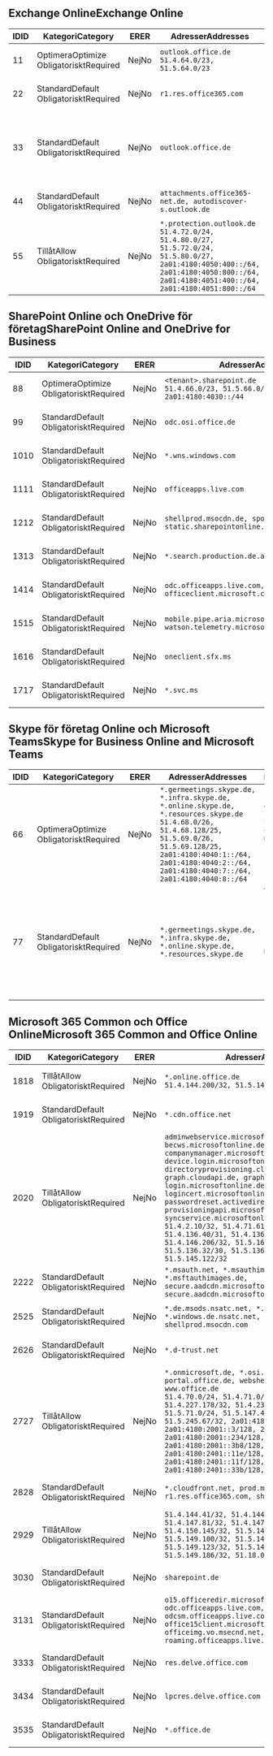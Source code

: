<!--THIS FILE IS AUTOMATICALLY GENERATED. MANUAL CHANGES WILL BE OVERWRITTEN.-->
<!--Please contact the Office 365 Endpoints team with any questions.-->
<!--Germany endpoints version 2020120100-->
<!--File generated 2021-06-16 17:00:28.7402-->

## <a name="exchange-online"></a><span data-ttu-id="49b75-101">Exchange Online</span><span class="sxs-lookup"><span data-stu-id="49b75-101">Exchange Online</span></span>

<span data-ttu-id="49b75-102">ID</span><span class="sxs-lookup"><span data-stu-id="49b75-102">ID</span></span> | <span data-ttu-id="49b75-103">Kategori</span><span class="sxs-lookup"><span data-stu-id="49b75-103">Category</span></span> | <span data-ttu-id="49b75-104">ER</span><span class="sxs-lookup"><span data-stu-id="49b75-104">ER</span></span> | <span data-ttu-id="49b75-105">Adresser</span><span class="sxs-lookup"><span data-stu-id="49b75-105">Addresses</span></span> | <span data-ttu-id="49b75-106">Portar</span><span class="sxs-lookup"><span data-stu-id="49b75-106">Ports</span></span>
-- | -------------------- | -- | ----------------------------------------------------------------------------------------------------------------------------------------------------------------------------------------- | -------------------------------
<span data-ttu-id="49b75-107">1</span><span class="sxs-lookup"><span data-stu-id="49b75-107">1</span></span> | <span data-ttu-id="49b75-108">Optimera</span><span class="sxs-lookup"><span data-stu-id="49b75-108">Optimize</span></span><BR><span data-ttu-id="49b75-109">Obligatoriskt</span><span class="sxs-lookup"><span data-stu-id="49b75-109">Required</span></span> | <span data-ttu-id="49b75-110">Nej</span><span class="sxs-lookup"><span data-stu-id="49b75-110">No</span></span> | `outlook.office.de`<BR>`51.4.64.0/23, 51.5.64.0/23` | <span data-ttu-id="49b75-111">**TCP:** 443, 80</span><span class="sxs-lookup"><span data-stu-id="49b75-111">**TCP:** 443, 80</span></span>
<span data-ttu-id="49b75-112">2</span><span class="sxs-lookup"><span data-stu-id="49b75-112">2</span></span> | <span data-ttu-id="49b75-113">Standard</span><span class="sxs-lookup"><span data-stu-id="49b75-113">Default</span></span><BR><span data-ttu-id="49b75-114">Obligatoriskt</span><span class="sxs-lookup"><span data-stu-id="49b75-114">Required</span></span> | <span data-ttu-id="49b75-115">Nej</span><span class="sxs-lookup"><span data-stu-id="49b75-115">No</span></span> | `r1.res.office365.com` | <span data-ttu-id="49b75-116">**TCP:** 443, 80</span><span class="sxs-lookup"><span data-stu-id="49b75-116">**TCP:** 443, 80</span></span>
<span data-ttu-id="49b75-117">3</span><span class="sxs-lookup"><span data-stu-id="49b75-117">3</span></span> | <span data-ttu-id="49b75-118">Standard</span><span class="sxs-lookup"><span data-stu-id="49b75-118">Default</span></span><BR><span data-ttu-id="49b75-119">Obligatoriskt</span><span class="sxs-lookup"><span data-stu-id="49b75-119">Required</span></span> | <span data-ttu-id="49b75-120">Nej</span><span class="sxs-lookup"><span data-stu-id="49b75-120">No</span></span> | `outlook.office.de` | <span data-ttu-id="49b75-121">**TCP:** 143, 25, 587, 993, 995</span><span class="sxs-lookup"><span data-stu-id="49b75-121">**TCP:** 143, 25, 587, 993, 995</span></span>
<span data-ttu-id="49b75-122">4</span><span class="sxs-lookup"><span data-stu-id="49b75-122">4</span></span> | <span data-ttu-id="49b75-123">Standard</span><span class="sxs-lookup"><span data-stu-id="49b75-123">Default</span></span><BR><span data-ttu-id="49b75-124">Obligatoriskt</span><span class="sxs-lookup"><span data-stu-id="49b75-124">Required</span></span> | <span data-ttu-id="49b75-125">Nej</span><span class="sxs-lookup"><span data-stu-id="49b75-125">No</span></span> | `attachments.office365-net.de, autodiscover-s.outlook.de` | <span data-ttu-id="49b75-126">**TCP:** 443, 80</span><span class="sxs-lookup"><span data-stu-id="49b75-126">**TCP:** 443, 80</span></span>
<span data-ttu-id="49b75-127">5</span><span class="sxs-lookup"><span data-stu-id="49b75-127">5</span></span> | <span data-ttu-id="49b75-128">Tillåt</span><span class="sxs-lookup"><span data-stu-id="49b75-128">Allow</span></span><BR><span data-ttu-id="49b75-129">Obligatoriskt</span><span class="sxs-lookup"><span data-stu-id="49b75-129">Required</span></span> | <span data-ttu-id="49b75-130">Nej</span><span class="sxs-lookup"><span data-stu-id="49b75-130">No</span></span> | `*.protection.outlook.de`<BR>`51.4.72.0/24, 51.4.80.0/27, 51.5.72.0/24, 51.5.80.0/27, 2a01:4180:4050:400::/64, 2a01:4180:4050:800::/64, 2a01:4180:4051:400::/64, 2a01:4180:4051:800::/64` | <span data-ttu-id="49b75-131">**TCP:** 25, 443</span><span class="sxs-lookup"><span data-stu-id="49b75-131">**TCP:** 25, 443</span></span>

## <a name="sharepoint-online-and-onedrive-for-business"></a><span data-ttu-id="49b75-132">SharePoint Online och OneDrive för företag</span><span class="sxs-lookup"><span data-stu-id="49b75-132">SharePoint Online and OneDrive for Business</span></span>

<span data-ttu-id="49b75-133">ID</span><span class="sxs-lookup"><span data-stu-id="49b75-133">ID</span></span> | <span data-ttu-id="49b75-134">Kategori</span><span class="sxs-lookup"><span data-stu-id="49b75-134">Category</span></span> | <span data-ttu-id="49b75-135">ER</span><span class="sxs-lookup"><span data-stu-id="49b75-135">ER</span></span> | <span data-ttu-id="49b75-136">Adresser</span><span class="sxs-lookup"><span data-stu-id="49b75-136">Addresses</span></span> | <span data-ttu-id="49b75-137">Portar</span><span class="sxs-lookup"><span data-stu-id="49b75-137">Ports</span></span>
-- | -------------------- | -- | ------------------------------------------------------------------------------ | ----------------
<span data-ttu-id="49b75-138">8</span><span class="sxs-lookup"><span data-stu-id="49b75-138">8</span></span> | <span data-ttu-id="49b75-139">Optimera</span><span class="sxs-lookup"><span data-stu-id="49b75-139">Optimize</span></span><BR><span data-ttu-id="49b75-140">Obligatoriskt</span><span class="sxs-lookup"><span data-stu-id="49b75-140">Required</span></span> | <span data-ttu-id="49b75-141">Nej</span><span class="sxs-lookup"><span data-stu-id="49b75-141">No</span></span> | `<tenant>.sharepoint.de`<BR>`51.4.66.0/23, 51.5.66.0/23, 2a01:4180:4030::/44` | <span data-ttu-id="49b75-142">**TCP:** 443, 80</span><span class="sxs-lookup"><span data-stu-id="49b75-142">**TCP:** 443, 80</span></span>
<span data-ttu-id="49b75-143">9</span><span class="sxs-lookup"><span data-stu-id="49b75-143">9</span></span> | <span data-ttu-id="49b75-144">Standard</span><span class="sxs-lookup"><span data-stu-id="49b75-144">Default</span></span><BR><span data-ttu-id="49b75-145">Obligatoriskt</span><span class="sxs-lookup"><span data-stu-id="49b75-145">Required</span></span> | <span data-ttu-id="49b75-146">Nej</span><span class="sxs-lookup"><span data-stu-id="49b75-146">No</span></span> | `odc.osi.office.de` | <span data-ttu-id="49b75-147">**TCP:** 443, 80</span><span class="sxs-lookup"><span data-stu-id="49b75-147">**TCP:** 443, 80</span></span>
<span data-ttu-id="49b75-148">10</span><span class="sxs-lookup"><span data-stu-id="49b75-148">10</span></span> | <span data-ttu-id="49b75-149">Standard</span><span class="sxs-lookup"><span data-stu-id="49b75-149">Default</span></span><BR><span data-ttu-id="49b75-150">Obligatoriskt</span><span class="sxs-lookup"><span data-stu-id="49b75-150">Required</span></span> | <span data-ttu-id="49b75-151">Nej</span><span class="sxs-lookup"><span data-stu-id="49b75-151">No</span></span> | `*.wns.windows.com` | <span data-ttu-id="49b75-152">**TCP:** 443, 80</span><span class="sxs-lookup"><span data-stu-id="49b75-152">**TCP:** 443, 80</span></span>
<span data-ttu-id="49b75-153">11</span><span class="sxs-lookup"><span data-stu-id="49b75-153">11</span></span> | <span data-ttu-id="49b75-154">Standard</span><span class="sxs-lookup"><span data-stu-id="49b75-154">Default</span></span><BR><span data-ttu-id="49b75-155">Obligatoriskt</span><span class="sxs-lookup"><span data-stu-id="49b75-155">Required</span></span> | <span data-ttu-id="49b75-156">Nej</span><span class="sxs-lookup"><span data-stu-id="49b75-156">No</span></span> | `officeapps.live.com` | <span data-ttu-id="49b75-157">**TCP:** 443, 80</span><span class="sxs-lookup"><span data-stu-id="49b75-157">**TCP:** 443, 80</span></span>
<span data-ttu-id="49b75-158">12</span><span class="sxs-lookup"><span data-stu-id="49b75-158">12</span></span> | <span data-ttu-id="49b75-159">Standard</span><span class="sxs-lookup"><span data-stu-id="49b75-159">Default</span></span><BR><span data-ttu-id="49b75-160">Obligatoriskt</span><span class="sxs-lookup"><span data-stu-id="49b75-160">Required</span></span> | <span data-ttu-id="49b75-161">Nej</span><span class="sxs-lookup"><span data-stu-id="49b75-161">No</span></span> | `shellprod.msocdn.de, spoprod-a.akamaihd.net, static.sharepointonline.com` | <span data-ttu-id="49b75-162">**TCP:** 443, 80</span><span class="sxs-lookup"><span data-stu-id="49b75-162">**TCP:** 443, 80</span></span>
<span data-ttu-id="49b75-163">13</span><span class="sxs-lookup"><span data-stu-id="49b75-163">13</span></span> | <span data-ttu-id="49b75-164">Standard</span><span class="sxs-lookup"><span data-stu-id="49b75-164">Default</span></span><BR><span data-ttu-id="49b75-165">Obligatoriskt</span><span class="sxs-lookup"><span data-stu-id="49b75-165">Required</span></span> | <span data-ttu-id="49b75-166">Nej</span><span class="sxs-lookup"><span data-stu-id="49b75-166">No</span></span> | `*.search.production.de.azuretrafficmanager.de` | <span data-ttu-id="49b75-167">**TCP:** 443</span><span class="sxs-lookup"><span data-stu-id="49b75-167">**TCP:** 443</span></span>
<span data-ttu-id="49b75-168">14</span><span class="sxs-lookup"><span data-stu-id="49b75-168">14</span></span> | <span data-ttu-id="49b75-169">Standard</span><span class="sxs-lookup"><span data-stu-id="49b75-169">Default</span></span><BR><span data-ttu-id="49b75-170">Obligatoriskt</span><span class="sxs-lookup"><span data-stu-id="49b75-170">Required</span></span> | <span data-ttu-id="49b75-171">Nej</span><span class="sxs-lookup"><span data-stu-id="49b75-171">No</span></span> | `odc.officeapps.live.com, officeclient.microsoft.com` | <span data-ttu-id="49b75-172">**TCP:** 443, 80</span><span class="sxs-lookup"><span data-stu-id="49b75-172">**TCP:** 443, 80</span></span>
<span data-ttu-id="49b75-173">15</span><span class="sxs-lookup"><span data-stu-id="49b75-173">15</span></span> | <span data-ttu-id="49b75-174">Standard</span><span class="sxs-lookup"><span data-stu-id="49b75-174">Default</span></span><BR><span data-ttu-id="49b75-175">Obligatoriskt</span><span class="sxs-lookup"><span data-stu-id="49b75-175">Required</span></span> | <span data-ttu-id="49b75-176">Nej</span><span class="sxs-lookup"><span data-stu-id="49b75-176">No</span></span> | `mobile.pipe.aria.microsoft.com, ssw.live.com, watson.telemetry.microsoft.com` | <span data-ttu-id="49b75-177">**TCP:** 443, 80</span><span class="sxs-lookup"><span data-stu-id="49b75-177">**TCP:** 443, 80</span></span>
<span data-ttu-id="49b75-178">16</span><span class="sxs-lookup"><span data-stu-id="49b75-178">16</span></span> | <span data-ttu-id="49b75-179">Standard</span><span class="sxs-lookup"><span data-stu-id="49b75-179">Default</span></span><BR><span data-ttu-id="49b75-180">Obligatoriskt</span><span class="sxs-lookup"><span data-stu-id="49b75-180">Required</span></span> | <span data-ttu-id="49b75-181">Nej</span><span class="sxs-lookup"><span data-stu-id="49b75-181">No</span></span> | `oneclient.sfx.ms` | <span data-ttu-id="49b75-182">**TCP:** 443, 80</span><span class="sxs-lookup"><span data-stu-id="49b75-182">**TCP:** 443, 80</span></span>
<span data-ttu-id="49b75-183">17</span><span class="sxs-lookup"><span data-stu-id="49b75-183">17</span></span> | <span data-ttu-id="49b75-184">Standard</span><span class="sxs-lookup"><span data-stu-id="49b75-184">Default</span></span><BR><span data-ttu-id="49b75-185">Obligatoriskt</span><span class="sxs-lookup"><span data-stu-id="49b75-185">Required</span></span> | <span data-ttu-id="49b75-186">Nej</span><span class="sxs-lookup"><span data-stu-id="49b75-186">No</span></span> | `*.svc.ms` | <span data-ttu-id="49b75-187">**TCP:** 443, 80</span><span class="sxs-lookup"><span data-stu-id="49b75-187">**TCP:** 443, 80</span></span>

## <a name="skype-for-business-online-and-microsoft-teams"></a><span data-ttu-id="49b75-188">Skype för företag Online och Microsoft Teams</span><span class="sxs-lookup"><span data-stu-id="49b75-188">Skype for Business Online and Microsoft Teams</span></span>

<span data-ttu-id="49b75-189">ID</span><span class="sxs-lookup"><span data-stu-id="49b75-189">ID</span></span> | <span data-ttu-id="49b75-190">Kategori</span><span class="sxs-lookup"><span data-stu-id="49b75-190">Category</span></span> | <span data-ttu-id="49b75-191">ER</span><span class="sxs-lookup"><span data-stu-id="49b75-191">ER</span></span> | <span data-ttu-id="49b75-192">Adresser</span><span class="sxs-lookup"><span data-stu-id="49b75-192">Addresses</span></span> | <span data-ttu-id="49b75-193">Portar</span><span class="sxs-lookup"><span data-stu-id="49b75-193">Ports</span></span>
-- | -------------------- | -- | ----------------------------------------------------------------------------------------------------------------------------------------------------------------------------------------------------------------------------------------------- | --------------------------------------------------
<span data-ttu-id="49b75-194">6</span><span class="sxs-lookup"><span data-stu-id="49b75-194">6</span></span> | <span data-ttu-id="49b75-195">Optimera</span><span class="sxs-lookup"><span data-stu-id="49b75-195">Optimize</span></span><BR><span data-ttu-id="49b75-196">Obligatoriskt</span><span class="sxs-lookup"><span data-stu-id="49b75-196">Required</span></span> | <span data-ttu-id="49b75-197">Nej</span><span class="sxs-lookup"><span data-stu-id="49b75-197">No</span></span> | `*.germeetings.skype.de, *.infra.skype.de, *.online.skype.de, *.resources.skype.de`<BR>`51.4.68.0/26, 51.4.68.128/25, 51.5.69.0/26, 51.5.69.128/25, 2a01:4180:4040:1::/64, 2a01:4180:4040:2::/64, 2a01:4180:4040:7::/64, 2a01:4180:4040:8::/64` | <span data-ttu-id="49b75-198">**TCP:** 443, 80</span><span class="sxs-lookup"><span data-stu-id="49b75-198">**TCP:** 443, 80</span></span><BR><span data-ttu-id="49b75-199">**UDP:** 3478</span><span class="sxs-lookup"><span data-stu-id="49b75-199">**UDP:** 3478</span></span>
<span data-ttu-id="49b75-200">7</span><span class="sxs-lookup"><span data-stu-id="49b75-200">7</span></span> | <span data-ttu-id="49b75-201">Standard</span><span class="sxs-lookup"><span data-stu-id="49b75-201">Default</span></span><BR><span data-ttu-id="49b75-202">Obligatoriskt</span><span class="sxs-lookup"><span data-stu-id="49b75-202">Required</span></span> | <span data-ttu-id="49b75-203">Nej</span><span class="sxs-lookup"><span data-stu-id="49b75-203">No</span></span> | `*.germeetings.skype.de, *.infra.skype.de, *.online.skype.de, *.resources.skype.de` | <span data-ttu-id="49b75-204">**TCP:** 5061, 50000-59999</span><span class="sxs-lookup"><span data-stu-id="49b75-204">**TCP:** 5061, 50000-59999</span></span><BR><span data-ttu-id="49b75-205">**UDP:** 50000-59999</span><span class="sxs-lookup"><span data-stu-id="49b75-205">**UDP:** 50000-59999</span></span>

## <a name="microsoft-365-common-and-office-online"></a><span data-ttu-id="49b75-206">Microsoft 365 Common och Office Online</span><span class="sxs-lookup"><span data-stu-id="49b75-206">Microsoft 365 Common and Office Online</span></span>

<span data-ttu-id="49b75-207">ID</span><span class="sxs-lookup"><span data-stu-id="49b75-207">ID</span></span> | <span data-ttu-id="49b75-208">Kategori</span><span class="sxs-lookup"><span data-stu-id="49b75-208">Category</span></span> | <span data-ttu-id="49b75-209">ER</span><span class="sxs-lookup"><span data-stu-id="49b75-209">ER</span></span> | <span data-ttu-id="49b75-210">Adresser</span><span class="sxs-lookup"><span data-stu-id="49b75-210">Addresses</span></span> | <span data-ttu-id="49b75-211">Portar</span><span class="sxs-lookup"><span data-stu-id="49b75-211">Ports</span></span>
-- | ------------------- | -- | -------------------------------------------------------------------------------------------------------------------------------------------------------------------------------------------------------------------------------------------------------------------------------------------------------------------------------------------------------------------------------------------------------------------------------------------------------------------------------------------------------------------------------------------------------------------------------------------------------------------------- | ----------------
<span data-ttu-id="49b75-212">18</span><span class="sxs-lookup"><span data-stu-id="49b75-212">18</span></span> | <span data-ttu-id="49b75-213">Tillåt</span><span class="sxs-lookup"><span data-stu-id="49b75-213">Allow</span></span><BR><span data-ttu-id="49b75-214">Obligatoriskt</span><span class="sxs-lookup"><span data-stu-id="49b75-214">Required</span></span> | <span data-ttu-id="49b75-215">Nej</span><span class="sxs-lookup"><span data-stu-id="49b75-215">No</span></span> | `*.online.office.de`<BR>`51.4.144.200/32, 51.5.149.3/32, 51.18.16.0/23` | <span data-ttu-id="49b75-216">**TCP:** 443</span><span class="sxs-lookup"><span data-stu-id="49b75-216">**TCP:** 443</span></span>
<span data-ttu-id="49b75-217">19</span><span class="sxs-lookup"><span data-stu-id="49b75-217">19</span></span> | <span data-ttu-id="49b75-218">Standard</span><span class="sxs-lookup"><span data-stu-id="49b75-218">Default</span></span><BR><span data-ttu-id="49b75-219">Obligatoriskt</span><span class="sxs-lookup"><span data-stu-id="49b75-219">Required</span></span> | <span data-ttu-id="49b75-220">Nej</span><span class="sxs-lookup"><span data-stu-id="49b75-220">No</span></span> | `*.cdn.office.net` | <span data-ttu-id="49b75-221">**TCP:** 443</span><span class="sxs-lookup"><span data-stu-id="49b75-221">**TCP:** 443</span></span>
<span data-ttu-id="49b75-222">20</span><span class="sxs-lookup"><span data-stu-id="49b75-222">20</span></span> | <span data-ttu-id="49b75-223">Tillåt</span><span class="sxs-lookup"><span data-stu-id="49b75-223">Allow</span></span><BR><span data-ttu-id="49b75-224">Obligatoriskt</span><span class="sxs-lookup"><span data-stu-id="49b75-224">Required</span></span> | <span data-ttu-id="49b75-225">Nej</span><span class="sxs-lookup"><span data-stu-id="49b75-225">No</span></span> | `adminwebservice.microsoftonline.de, becws.microsoftonline.de, companymanager.microsoftonline.de, device.login.microsoftonline.de, directoryprovisioning.cloudapi.de, graph.cloudapi.de, graph.microsoft.de, login.microsoftonline.de, logincert.microsoftonline.de, pas.cloudapi.de, passwordreset.activedirectory.microsoftazure.de, provisioningapi.microsoftonline.de, syncservice.microsoftonline.de`<BR>`51.4.2.10/32, 51.4.71.61/32, 51.4.136.38/31, 51.4.136.40/31, 51.4.136.42/32, 51.4.146.38/32, 51.4.146.206/32, 51.5.16.7/32, 51.5.71.22/32, 51.5.136.32/30, 51.5.136.36/32, 51.5.145.29/32, 51.5.145.122/32` | <span data-ttu-id="49b75-226">**TCP:** 443, 80</span><span class="sxs-lookup"><span data-stu-id="49b75-226">**TCP:** 443, 80</span></span>
<span data-ttu-id="49b75-227">22</span><span class="sxs-lookup"><span data-stu-id="49b75-227">22</span></span> | <span data-ttu-id="49b75-228">Standard</span><span class="sxs-lookup"><span data-stu-id="49b75-228">Default</span></span><BR><span data-ttu-id="49b75-229">Obligatoriskt</span><span class="sxs-lookup"><span data-stu-id="49b75-229">Required</span></span> | <span data-ttu-id="49b75-230">Nej</span><span class="sxs-lookup"><span data-stu-id="49b75-230">No</span></span> | `*.msauth.net, *.msauthimages.de, *.msftauth.net, *.msftauthimages.de, secure.aadcdn.microsoftonline-p.com, secure.aadcdn.microsoftonline-p.de` | <span data-ttu-id="49b75-231">**TCP:** 443, 80</span><span class="sxs-lookup"><span data-stu-id="49b75-231">**TCP:** 443, 80</span></span>
<span data-ttu-id="49b75-232">25</span><span class="sxs-lookup"><span data-stu-id="49b75-232">25</span></span> | <span data-ttu-id="49b75-233">Standard</span><span class="sxs-lookup"><span data-stu-id="49b75-233">Default</span></span><BR><span data-ttu-id="49b75-234">Obligatoriskt</span><span class="sxs-lookup"><span data-stu-id="49b75-234">Required</span></span> | <span data-ttu-id="49b75-235">Nej</span><span class="sxs-lookup"><span data-stu-id="49b75-235">No</span></span> | `*.de.msods.nsatc.net, *.office.de.akadns.net, *.windows.de.nsatc.net, officehome.msocdn.de, shellprod.msocdn.com` | <span data-ttu-id="49b75-236">**TCP:** 443, 80</span><span class="sxs-lookup"><span data-stu-id="49b75-236">**TCP:** 443, 80</span></span>
<span data-ttu-id="49b75-237">26</span><span class="sxs-lookup"><span data-stu-id="49b75-237">26</span></span> | <span data-ttu-id="49b75-238">Standard</span><span class="sxs-lookup"><span data-stu-id="49b75-238">Default</span></span><BR><span data-ttu-id="49b75-239">Obligatoriskt</span><span class="sxs-lookup"><span data-stu-id="49b75-239">Required</span></span> | <span data-ttu-id="49b75-240">Nej</span><span class="sxs-lookup"><span data-stu-id="49b75-240">No</span></span> | `*.d-trust.net` | <span data-ttu-id="49b75-241">**TCP:** 443, 80</span><span class="sxs-lookup"><span data-stu-id="49b75-241">**TCP:** 443, 80</span></span>
<span data-ttu-id="49b75-242">27</span><span class="sxs-lookup"><span data-stu-id="49b75-242">27</span></span> | <span data-ttu-id="49b75-243">Tillåt</span><span class="sxs-lookup"><span data-stu-id="49b75-243">Allow</span></span><BR><span data-ttu-id="49b75-244">Obligatoriskt</span><span class="sxs-lookup"><span data-stu-id="49b75-244">Required</span></span> | <span data-ttu-id="49b75-245">Nej</span><span class="sxs-lookup"><span data-stu-id="49b75-245">No</span></span> | `*.onmicrosoft.de, *.osi.office.de, office.de, portal.office.de, webshell.suite.office.de, www.office.de`<BR>`51.4.70.0/24, 51.4.71.0/24, 51.4.226.115/32, 51.4.227.178/32, 51.4.230.178/32, 51.5.70.0/24, 51.5.71.0/24, 51.5.147.48/32, 51.5.242.163/32, 51.5.245.67/32, 2a01:4180:2001::2/128, 2a01:4180:2001::3/128, 2a01:4180:2001::92/128, 2a01:4180:2001::234/128, 2a01:4180:2001::3b8/128, 2a01:4180:2401::5/128, 2a01:4180:2401::11e/128, 2a01:4180:2401::11f/128, 2a01:4180:2401::33b/128, 2a01:4180:2401::55b/128` | <span data-ttu-id="49b75-246">**TCP:** 443, 80</span><span class="sxs-lookup"><span data-stu-id="49b75-246">**TCP:** 443, 80</span></span>
<span data-ttu-id="49b75-247">28</span><span class="sxs-lookup"><span data-stu-id="49b75-247">28</span></span> | <span data-ttu-id="49b75-248">Standard</span><span class="sxs-lookup"><span data-stu-id="49b75-248">Default</span></span><BR><span data-ttu-id="49b75-249">Obligatoriskt</span><span class="sxs-lookup"><span data-stu-id="49b75-249">Required</span></span> | <span data-ttu-id="49b75-250">Nej</span><span class="sxs-lookup"><span data-stu-id="49b75-250">No</span></span> | `*.cloudfront.net, prod.msocdn.de, r1.res.office365.com, shellprod.msocdn.de` | <span data-ttu-id="49b75-251">**TCP:** 443, 80</span><span class="sxs-lookup"><span data-stu-id="49b75-251">**TCP:** 443, 80</span></span>
<span data-ttu-id="49b75-252">29</span><span class="sxs-lookup"><span data-stu-id="49b75-252">29</span></span> | <span data-ttu-id="49b75-253">Tillåt</span><span class="sxs-lookup"><span data-stu-id="49b75-253">Allow</span></span><BR><span data-ttu-id="49b75-254">Obligatoriskt</span><span class="sxs-lookup"><span data-stu-id="49b75-254">Required</span></span> | <span data-ttu-id="49b75-255">Nej</span><span class="sxs-lookup"><span data-stu-id="49b75-255">No</span></span> | `51.4.144.41/32, 51.4.144.174/32, 51.4.145.38/32, 51.4.147.81/32, 51.4.147.233/32, 51.4.148.12/32, 51.4.150.145/32, 51.5.147.242/32, 51.5.149.100/32, 51.5.149.119/32, 51.5.149.123/32, 51.5.149.180/32, 51.5.149.186/32, 51.18.0.0/21` | <span data-ttu-id="49b75-256">**TCP:** 443, 80</span><span class="sxs-lookup"><span data-stu-id="49b75-256">**TCP:** 443, 80</span></span>
<span data-ttu-id="49b75-257">30</span><span class="sxs-lookup"><span data-stu-id="49b75-257">30</span></span> | <span data-ttu-id="49b75-258">Standard</span><span class="sxs-lookup"><span data-stu-id="49b75-258">Default</span></span><BR><span data-ttu-id="49b75-259">Obligatoriskt</span><span class="sxs-lookup"><span data-stu-id="49b75-259">Required</span></span> | <span data-ttu-id="49b75-260">Nej</span><span class="sxs-lookup"><span data-stu-id="49b75-260">No</span></span> | `sharepoint.de` | <span data-ttu-id="49b75-261">**TCP:** 443, 80</span><span class="sxs-lookup"><span data-stu-id="49b75-261">**TCP:** 443, 80</span></span>
<span data-ttu-id="49b75-262">31</span><span class="sxs-lookup"><span data-stu-id="49b75-262">31</span></span> | <span data-ttu-id="49b75-263">Standard</span><span class="sxs-lookup"><span data-stu-id="49b75-263">Default</span></span><BR><span data-ttu-id="49b75-264">Obligatoriskt</span><span class="sxs-lookup"><span data-stu-id="49b75-264">Required</span></span> | <span data-ttu-id="49b75-265">Nej</span><span class="sxs-lookup"><span data-stu-id="49b75-265">No</span></span> | `o15.officeredir.microsoft.com, odc.officeapps.live.com, odcsm.officeapps.live.com, office.microsoft.com, office15client.microsoft.com, officeimg.vo.msecnd.net, roaming.officeapps.live.com` | <span data-ttu-id="49b75-266">**TCP:** 443, 80</span><span class="sxs-lookup"><span data-stu-id="49b75-266">**TCP:** 443, 80</span></span>
<span data-ttu-id="49b75-267">33</span><span class="sxs-lookup"><span data-stu-id="49b75-267">33</span></span> | <span data-ttu-id="49b75-268">Standard</span><span class="sxs-lookup"><span data-stu-id="49b75-268">Default</span></span><BR><span data-ttu-id="49b75-269">Obligatoriskt</span><span class="sxs-lookup"><span data-stu-id="49b75-269">Required</span></span> | <span data-ttu-id="49b75-270">Nej</span><span class="sxs-lookup"><span data-stu-id="49b75-270">No</span></span> | `res.delve.office.com` | <span data-ttu-id="49b75-271">**TCP:** 443</span><span class="sxs-lookup"><span data-stu-id="49b75-271">**TCP:** 443</span></span>
<span data-ttu-id="49b75-272">34</span><span class="sxs-lookup"><span data-stu-id="49b75-272">34</span></span> | <span data-ttu-id="49b75-273">Standard</span><span class="sxs-lookup"><span data-stu-id="49b75-273">Default</span></span><BR><span data-ttu-id="49b75-274">Obligatoriskt</span><span class="sxs-lookup"><span data-stu-id="49b75-274">Required</span></span> | <span data-ttu-id="49b75-275">Nej</span><span class="sxs-lookup"><span data-stu-id="49b75-275">No</span></span> | `lpcres.delve.office.com` | <span data-ttu-id="49b75-276">**TCP:** 443</span><span class="sxs-lookup"><span data-stu-id="49b75-276">**TCP:** 443</span></span>
<span data-ttu-id="49b75-277">35</span><span class="sxs-lookup"><span data-stu-id="49b75-277">35</span></span> | <span data-ttu-id="49b75-278">Standard</span><span class="sxs-lookup"><span data-stu-id="49b75-278">Default</span></span><BR><span data-ttu-id="49b75-279">Obligatoriskt</span><span class="sxs-lookup"><span data-stu-id="49b75-279">Required</span></span> | <span data-ttu-id="49b75-280">Nej</span><span class="sxs-lookup"><span data-stu-id="49b75-280">No</span></span> | `*.office.de` | <span data-ttu-id="49b75-281">**TCP:** 443, 80</span><span class="sxs-lookup"><span data-stu-id="49b75-281">**TCP:** 443, 80</span></span>
